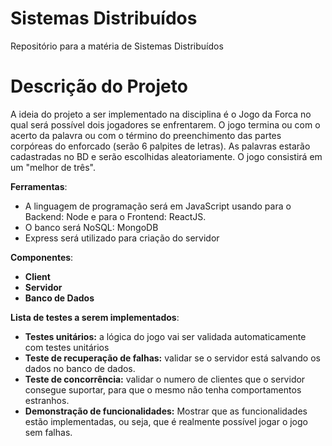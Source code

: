 # Sistemas Distribuídos
Repositório para a matéria de Sistemas Distribuídos

# Descrição do Projeto

A ideia do projeto a ser implementado na disciplina é o Jogo da Forca no qual será possível dois jogadores se enfrentarem.  O jogo termina ou com o acerto da palavra ou com o término do preenchimento das partes corpóreas do enforcado (serão 6 palpites de letras). As palavras estarão cadastradas no BD e serão escolhidas aleatoriamente. O jogo consistirá em um "melhor de três".

**Ferramentas**:
* A linguagem de programação será em JavaScript usando para o Backend: Node e para o Frontend: ReactJS.
* O banco será NoSQL: MongoDB
* Express será utilizado para criação do servidor

**Componentes**:

- **Client**
- **Servidor**
- **Banco de Dados**

**Lista de testes a serem implementados**:

- **Testes unitários:** a lógica do jogo vai ser validada automaticamente com testes unitários
- **Teste de recuperação de falhas:** validar se o servidor está salvando os dados no banco de dados.
- **Teste de concorrência:** validar o numero de clientes que o servidor consegue suportar, para que o mesmo não tenha comportamentos estranhos.
- **Demonstração de funcionalidades:** Mostrar que as funcionalidades estão implementadas, ou seja, que é realmente possível jogar o jogo sem falhas.
